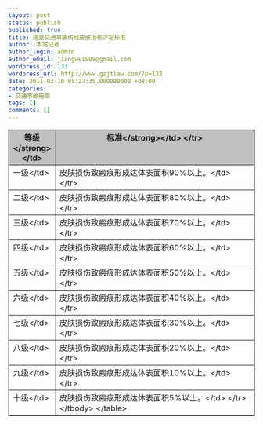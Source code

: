 ```yaml
---
layout: post
status: publish
published: true
title: 道路交通事故伤残皮肤损伤评定标准
author: 本站记者
author_login: admin
author_email: jiangwei909@gmail.com
wordpress_id: 133
wordpress_url: http://www.gzjtlaw.com/?p=133
date: 2011-03-10 05:27:35.000000000 +08:00
categories:
- 交通事故赔偿
tags: []
comments: []
---
```

<table border="1" cellspacing="0" cellpadding="2" width="100%">
<tbody>
<tr>
<td width="9%" height="16" align="middle" valign="top" bgcolor="#c0c0c0"><strong>等级<&#47;strong><&#47;td>
<td width="91%" height="16" align="middle" valign="top" bgcolor="#c0c0c0"><strong>标准<&#47;strong><&#47;td>
<&#47;tr>
<tr>
<td width="9%" height="16" valign="top">一级<&#47;td>
<td width="91%" height="16" valign="top">皮肤损伤致瘢痕形成达体表面积90%以上。<&#47;td>
<&#47;tr>
<tr>
<td width="9%" height="16" valign="top">二级<&#47;td>
<td width="91%" height="16" valign="top">皮肤损伤致瘢痕形成达体表面积80%以上。<&#47;td>
<&#47;tr>
<tr>
<td width="9%" height="16" valign="top">三级<&#47;td>
<td width="91%" height="16" valign="top">皮肤损伤致瘢痕形成达体表面积70%以上。<&#47;td>
<&#47;tr>
<tr>
<td width="9%" height="16" valign="top">四级<&#47;td>
<td width="91%" height="16" valign="top">皮肤损伤致瘢痕形成达体表面积60%以上。<&#47;td>
<&#47;tr>
<tr>
<td width="9%" height="16" valign="top">五级<&#47;td>
<td width="91%" height="16" valign="top">皮肤损伤致瘢痕形成达体表面积50%以上。<&#47;td>
<&#47;tr>
<tr>
<td width="9%" height="16" valign="top">六级<&#47;td>
<td width="91%" height="16" valign="top">皮肤损伤致瘢痕形成达体表面积40%以上。<&#47;td>
<&#47;tr>
<tr>
<td width="9%" height="16" valign="top">七级<&#47;td>
<td width="91%" height="16" valign="top">皮肤损伤致瘢痕形成达体表面积30%以上。<&#47;td>
<&#47;tr>
<tr>
<td width="9%" height="16" valign="top">八级<&#47;td>
<td width="91%" height="16" valign="top">皮肤损伤致瘢痕形成达体表面积20%以上。<&#47;td>
<&#47;tr>
<tr>
<td width="9%" height="16" valign="top">九级<&#47;td>
<td width="91%" height="16" valign="top">皮肤损伤致瘢痕形成达体表面积10%以上。<&#47;td>
<&#47;tr>
<tr>
<td width="9%" height="16" valign="top">十级<&#47;td>
<td width="91%" height="16" valign="top">皮肤损伤致瘢痕形成达体表面积5%以上。<&#47;td>
<&#47;tr>
<&#47;tbody>
<&#47;table>
